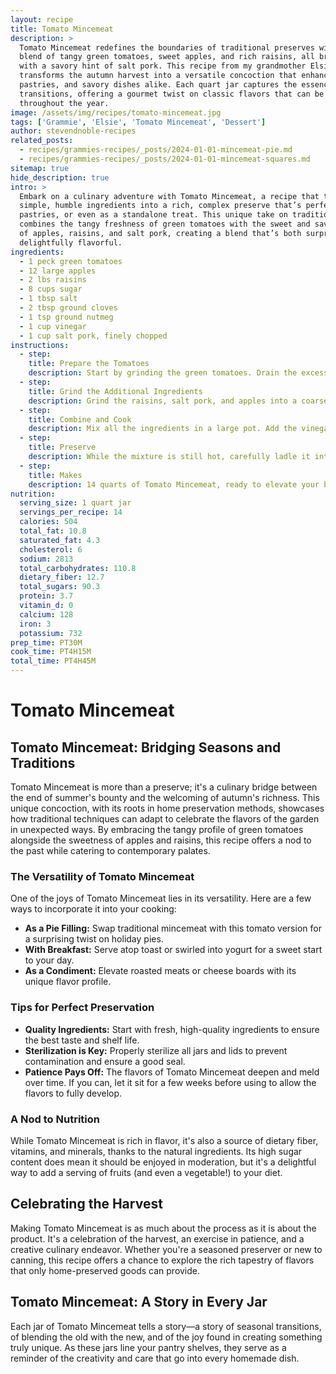 ```yaml
---
layout: recipe
title: Tomato Mincemeat
description: >
  Tomato Mincemeat redefines the boundaries of traditional preserves with its inventive
  blend of tangy green tomatoes, sweet apples, and rich raisins, all brought together
  with a savory hint of salt pork. This recipe from my grandmother Elsie's kitchen
  transforms the autumn harvest into a versatile concoction that enhances pies,
  pastries, and savory dishes alike. Each quart jar captures the essence of seasonal
  transitions, offering a gourmet twist on classic flavors that can be enjoyed
  throughout the year.
image: /assets/img/recipes/tomato-mincemeat.jpg
tags: ['Grammie', 'Elsie', 'Tomato Mincemeat', 'Dessert']
author: stevendnoble-recipes
related_posts:
  - recipes/grammies-recipes/_posts/2024-01-01-mincemeat-pie.md
  - recipes/grammies-recipes/_posts/2024-01-01-mincemeat-squares.md
sitemap: true
hide_description: true
intro: >
  Embark on a culinary adventure with Tomato Mincemeat, a recipe that transforms
  simple, humble ingredients into a rich, complex preserve that’s perfect for pies,
  pastries, or even as a standalone treat. This unique take on traditional mincemeat
  combines the tangy freshness of green tomatoes with the sweet and savory elements
  of apples, raisins, and salt pork, creating a blend that’s both surprising and
  delightfully flavorful.
ingredients:
  - 1 peck green tomatoes
  - 12 large apples
  - 2 lbs raisins
  - 8 cups sugar
  - 1 tbsp salt
  - 2 tbsp ground cloves
  - 1 tsp ground nutmeg
  - 1 cup vinegar
  - 1 cup salt pork, finely chopped
instructions:
  - step:
    title: Prepare the Tomatoes
    description: Start by grinding the green tomatoes. Drain the excess liquid, then boil them briefly. Drain again to ensure they're as dry as possible.
  - step:
    title: Grind the Additional Ingredients
    description: Grind the raisins, salt pork, and apples into a coarse mixture. This combination will give the mincemeat its characteristic texture and flavor.
  - step:
    title: Combine and Cook
    description: Mix all the ingredients in a large pot. Add the vinegar, sugar, salt, cloves, and nutmeg. Stir well to combine. Bring the mixture to a boil, then reduce the heat and simmer gently for about 4 hours, or until thickened and reduced, stirring occasionally to prevent sticking.
  - step:
    title: Preserve
    description: While the mixture is still hot, carefully ladle it into sterilized quart jars. Seal the jars tightly to ensure preservation.
  - step:
    title: Makes
    description: 14 quarts of Tomato Mincemeat, ready to elevate your baking and cooking with its unique blend of flavors.
nutrition:
  serving_size: 1 quart jar
  servings_per_recipe: 14
  calories: 504
  total_fat: 10.8
  saturated_fat: 4.3
  cholesterol: 6
  sodium: 2813
  total_carbohydrates: 110.8
  dietary_fiber: 12.7
  total_sugars: 90.3
  protein: 3.7
  vitamin_d: 0
  calcium: 128
  iron: 3
  potassium: 732
prep_time: PT30M
cook_time: PT4H15M
total_time: PT4H45M
---
```


# Tomato Mincemeat

## Tomato Mincemeat: Bridging Seasons and Traditions

Tomato Mincemeat is more than a preserve; it's a culinary bridge between the end of summer's bounty and the welcoming of autumn's richness. This unique concoction, with its roots in home preservation methods, showcases how traditional techniques can adapt to celebrate the flavors of the garden in unexpected ways. By embracing the tangy profile of green tomatoes alongside the sweetness of apples and raisins, this recipe offers a nod to the past while catering to contemporary palates.

### The Versatility of Tomato Mincemeat

One of the joys of Tomato Mincemeat lies in its versatility. Here are a few ways to incorporate it into your cooking:

* **As a Pie Filling:** Swap traditional mincemeat with this tomato version for a surprising twist on holiday pies.
* **With Breakfast:** Serve atop toast or swirled into yogurt for a sweet start to your day.
* **As a Condiment:** Elevate roasted meats or cheese boards with its unique flavor profile.

### Tips for Perfect Preservation

* **Quality Ingredients:** Start with fresh, high-quality ingredients to ensure the best taste and shelf life.
* **Sterilization is Key:** Properly sterilize all jars and lids to prevent contamination and ensure a good seal.
* **Patience Pays Off:** The flavors of Tomato Mincemeat deepen and meld over time. If you can, let it sit for a few weeks before using to allow the flavors to fully develop.

### A Nod to Nutrition

While Tomato Mincemeat is rich in flavor, it's also a source of dietary fiber, vitamins, and minerals, thanks to the natural ingredients. Its high sugar content does mean it should be enjoyed in moderation, but it's a delightful way to add a serving of fruits (and even a vegetable!) to your diet.

## Celebrating the Harvest

Making Tomato Mincemeat is as much about the process as it is about the product. It's a celebration of the harvest, an exercise in patience, and a creative culinary endeavor. Whether you're a seasoned preserver or new to canning, this recipe offers a chance to explore the rich tapestry of flavors that only home-preserved goods can provide.

## Tomato Mincemeat: A Story in Every Jar

Each jar of Tomato Mincemeat tells a story—a story of seasonal transitions, of blending the old with the new, and of the joy found in creating something truly unique. As these jars line your pantry shelves, they serve as a reminder of the creativity and care that go into every homemade dish.
